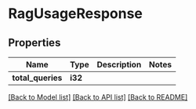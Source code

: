 # RagUsageResponse

## Properties

Name | Type | Description | Notes
------------ | ------------- | ------------- | -------------
**total_queries** | **i32** |  | 

[[Back to Model list]](../README.md#documentation-for-models) [[Back to API list]](../README.md#documentation-for-api-endpoints) [[Back to README]](../README.md)


